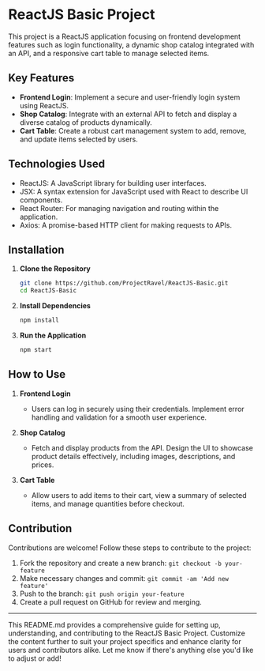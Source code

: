 # ReactJS Basic Project

This project is a ReactJS application focusing on frontend development features such as login functionality, a dynamic shop catalog integrated with an API, and a responsive cart table to manage selected items.

## Key Features

- **Frontend Login**: Implement a secure and user-friendly login system using ReactJS.
- **Shop Catalog**: Integrate with an external API to fetch and display a diverse catalog of products dynamically.
- **Cart Table**: Create a robust cart management system to add, remove, and update items selected by users.

## Technologies Used

- ReactJS: A JavaScript library for building user interfaces.
- JSX: A syntax extension for JavaScript used with React to describe UI components.
- React Router: For managing navigation and routing within the application.
- Axios: A promise-based HTTP client for making requests to APIs.

## Installation

1. **Clone the Repository**
   ```bash
   git clone https://github.com/ProjectRavel/ReactJS-Basic.git
   cd ReactJS-Basic
   ```

2. **Install Dependencies**
   ```bash
   npm install
   ```

3. **Run the Application**
   ```bash
   npm start
   ```

## How to Use

1. **Frontend Login**
   - Users can log in securely using their credentials. Implement error handling and validation for a smooth user experience.

2. **Shop Catalog**
   - Fetch and display products from the API. Design the UI to showcase product details effectively, including images, descriptions, and prices.

3. **Cart Table**
   - Allow users to add items to their cart, view a summary of selected items, and manage quantities before checkout.

## Contribution

Contributions are welcome! Follow these steps to contribute to the project:

1. Fork the repository and create a new branch: `git checkout -b your-feature`
2. Make necessary changes and commit: `git commit -am 'Add new feature'`
3. Push to the branch: `git push origin your-feature`
4. Create a pull request on GitHub for review and merging.

---

This README.md provides a comprehensive guide for setting up, understanding, and contributing to the ReactJS Basic Project. Customize the content further to suit your project specifics and enhance clarity for users and contributors alike. Let me know if there's anything else you'd like to adjust or add!